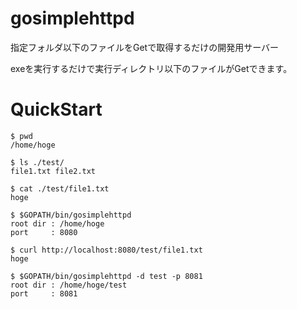 # gosimplehttpd

指定フォルダ以下のファイルをGetで取得するだけの開発用サーバー

exeを実行するだけで実行ディレクトリ以下のファイルがGetできます。

# QuickStart 

```
$ pwd
/home/hoge

$ ls ./test/
file1.txt file2.txt

$ cat ./test/file1.txt
hoge

$ $GOPATH/bin/gosimplehttpd
root dir : /home/hoge
port     : 8080

$ curl http://localhost:8080/test/file1.txt
hoge

$ $GOPATH/bin/gosimplehttpd -d test -p 8081
root dir : /home/hoge/test
port     : 8081
```
